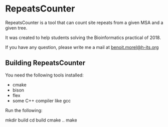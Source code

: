 # RepeatsCounter

RepeatsCounter is a tool that can count site repeats from a given MSA and a given tree.

It was created to help students solving the Bioinformatics practical of 2018.

If you have any question, please write me a mail at benoit.morel@h-its.org

## Building RepeatsCounter

You need the following tools installed:
- cmake
- bison
- flex
- some C++ compiler like gcc

Run the following:

mkdir build
cd build
cmake ..
make


